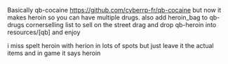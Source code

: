 Basically qb-cocaine https://github.com/cyberrp-fr/qb-cocaine
but now it makes heroin so you can have multiple drugs.
also add heroin_bag to qb-drugs cornerselling list to sell on the street
drag and drop qb-heroin into resources/[qb] and enjoy

i miss spelt heroin with herion in lots of spots but just leave it the actual items and in game it says heroin

